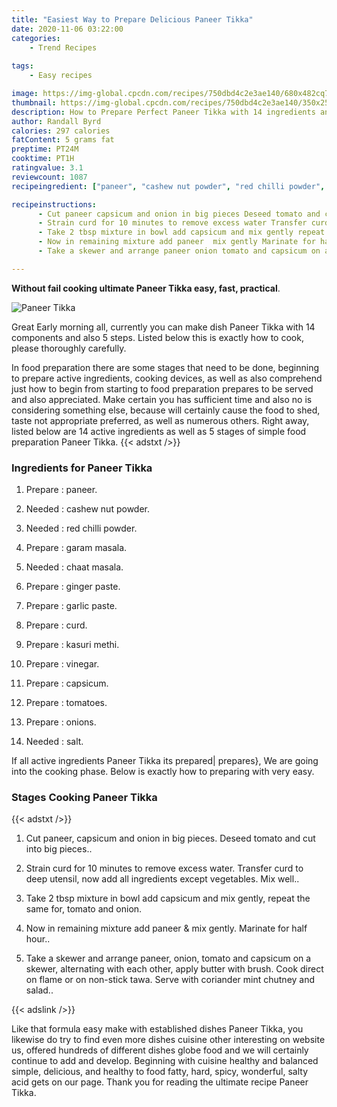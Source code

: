 ```yaml
---
title: "Easiest Way to Prepare Delicious Paneer Tikka"
date: 2020-11-06 03:22:00
categories:
    - Trend Recipes
    
tags:
    - Easy recipes

image: https://img-global.cpcdn.com/recipes/750dbd4c2e3ae140/680x482cq70/paneer-tikka-recipe-main-photo.jpg
thumbnail: https://img-global.cpcdn.com/recipes/750dbd4c2e3ae140/350x250cq70/paneer-tikka-recipe-main-photo.jpg
description: How to Prepare Perfect Paneer Tikka with 14 ingredients and 5 stages of easy cooking.
author: Randall Byrd
calories: 297 calories
fatContent: 5 grams fat
preptime: PT24M
cooktime: PT1H
ratingvalue: 3.1
reviewcount: 1087
recipeingredient: ["paneer", "cashew nut powder", "red chilli powder", "garam masala", "chaat masala", "ginger paste", "garlic paste", "curd", "kasuri methi", "vinegar", "capsicum", "tomatoes", "onions", "salt"]

recipeinstructions: 
      - Cut paneer capsicum and onion in big pieces Deseed tomato and cut into big pieces 
      - Strain curd for 10 minutes to remove excess water Transfer curd to deep utensil now add all ingredients except vegetables Mix well 
      - Take 2 tbsp mixture in bowl add capsicum and mix gently repeat the same for tomato and onion 
      - Now in remaining mixture add paneer  mix gently Marinate for half hour 
      - Take a skewer and arrange paneer onion tomato and capsicum on a skewer alternating with each other apply butter with brush Cook direct on flame or on nonstick tawa Serve with coriander mint chutney and salad

---
```




**Without fail cooking ultimate Paneer Tikka easy, fast, practical**. 


![Paneer Tikka](https://img-global.cpcdn.com/recipes/750dbd4c2e3ae140/680x482cq70/paneer-tikka-recipe-main-photo.jpg "Paneer Tikka")




Great Early morning all, currently you can make dish Paneer Tikka with 14 components and also 5 steps. Listed below this is exactly how to cook, please thoroughly carefully.

In food preparation there are some stages that need to be done, beginning to prepare active ingredients, cooking devices, as well as also comprehend just how to begin from starting to food preparation prepares to be served and also appreciated. Make certain you has sufficient time and also no is considering something else, because will certainly cause the food to shed, taste not appropriate preferred, as well as numerous others. Right away, listed below are 14 active ingredients as well as 5 stages of simple food preparation Paneer Tikka.
{{< adstxt />}}

### Ingredients for Paneer Tikka


1. Prepare  : paneer.

1. Needed  : cashew nut powder.

1. Needed  : red chilli powder.

1. Prepare  : garam masala.

1. Needed  : chaat masala.

1. Prepare  : ginger paste.

1. Prepare  : garlic paste.

1. Prepare  : curd.

1. Prepare  : kasuri methi.

1. Prepare  : vinegar.

1. Prepare  : capsicum.

1. Prepare  : tomatoes.

1. Prepare  : onions.

1. Needed  : salt.



If all active ingredients Paneer Tikka its prepared| prepares}, We are going into the cooking phase. Below is exactly how to preparing with very easy.

### Stages Cooking Paneer Tikka

{{< adstxt />}}


1. Cut paneer, capsicum and onion in big pieces. Deseed tomato and cut into big pieces..



1. Strain curd for 10 minutes to remove excess water. Transfer curd to deep utensil, now add all ingredients except vegetables. Mix well..



1. Take 2 tbsp mixture in bowl add capsicum and mix gently, repeat the same for, tomato and onion.



1. Now in remaining mixture add paneer &amp; mix gently. Marinate for half hour..



1. Take a skewer and arrange paneer, onion, tomato and capsicum on a skewer, alternating with each other, apply butter with brush. Cook direct on flame or on non-stick tawa. Serve with coriander mint chutney and salad..





{{< adslink />}}

Like that formula easy make with established dishes Paneer Tikka, you likewise do try to find even more dishes cuisine other interesting on website us, offered hundreds of different dishes globe food and we will certainly continue to add and develop. Beginning with cuisine healthy and balanced simple, delicious, and healthy to food fatty, hard, spicy, wonderful, salty acid gets on our page. Thank you for reading the ultimate recipe Paneer Tikka.
